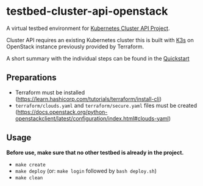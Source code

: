 # testbed-cluster-api-openstack

A virtual testbed environment for [Kubernetes Cluster API Project](https://cluster-api.sigs.k8s.io/).

Cluster API requires an existing Kubernetes cluster this is built with [K3s](https://k3s.io)
on OpenStack instance previously provided by Terraform.

A short summary with the individual steps can be found in the [Quickstart](https://cluster-api.sigs.k8s.io/user/quick-start.html)

## Preparations

* Terraform must be installed (https://learn.hashicorp.com/tutorials/terraform/install-cli)
* ``terraform/clouds.yaml`` and ``terraform/secure.yaml`` files must be created
  (https://docs.openstack.org/python-openstackclient/latest/configuration/index.html#clouds-yaml)

## Usage

**Before use, make sure that no other testbed is already in the project.**

* ``make create``
* ``make deploy`` (or: ``make login`` followed by ``bash deploy.sh``)
* ``make clean``
